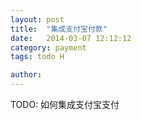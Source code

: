 ```yaml
---
layout: post
title:  "集成支付宝付款"
date:   2014-03-07 12:12:12
category: payment
tags: todo H

author: 
---
```


TODO: 如何集成支付宝支付
